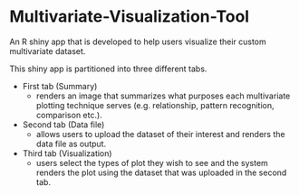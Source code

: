 # Multivariate-Visualization-Tool
An R shiny app that is developed to help users visualize their custom multivariate dataset.

This shiny app is partitioned into three different tabs. <br>
- First tab (Summary)
  - renders an image that summarizes what purposes each multivariate plotting technique serves (e.g. relationship, pattern recognition, comparison etc.).
- Second tab (Data file)
  - allows users to upload the dataset of their interest and renders the data file as output.
- Third tab (Visualization)
  - users select the types of plot they wish to see and the system renders the plot using the dataset that was uploaded in the second tab.
